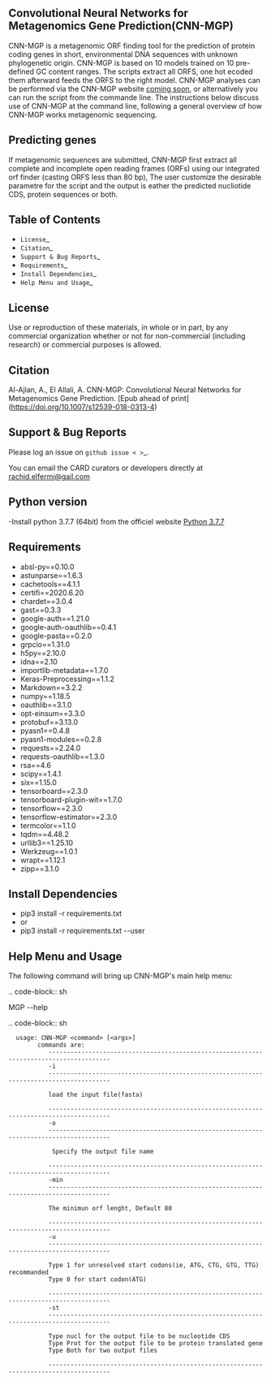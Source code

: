 

Convolutional Neural Networks for Metagenomics Gene Prediction(CNN-MGP)
--------------------------------------------

CNN-MGP is a metagenomic ORF finding tool for the prediction of protein coding genes in short, environmental DNA sequences with unknown phylogenetic origin. CNN-MGP is based on 10  models trained on 10 pre-defined GC content ranges. The scripts extract all ORFS, one hot ecoded them afterward feeds the ORFS to the right model. 
CNN-MGP analyses can be performed via the CNN-MGP website [coming soon](), or alternatively you can run the script from the commande line. The instructions below discuss use of CNN-MGP at the command line, following a general overview of how CNN-MGP works metagenomic sequencing.


Predicting genes
-----------------------------------------------------------------------

If metagenomic sequences are submitted, CNN-MGP first extract all complete and incomplete open reading frames (ORFs) using our integrated orf finder (casting ORFS less than 80 bp), The user customize the desirable parametre for the script and the output is eather the predicted nucliotide CDS, protein sequences or both.


Table of Contents
-------------------------------------

- `License`_
- `Citation`_
- `Support & Bug Reports`_
- `Requirements`_
- `Install Dependencies`_
- `Help Menu and Usage`_

License
--------

Use or reproduction of these materials, in whole or in part, by any commercial organization whether or not for non-commercial (including research) or commercial purposes is allowed.

Citation
--------

Al-Ajlan, A., El Allali, A. CNN-MGP: Convolutional Neural Networks for Metagenomics Gene Prediction. [Epub ahead of print] (https://doi.org/10.1007/s12539-018-0313-4)

Support & Bug Reports
----------------------

Please log an issue on `github issue < >`_.

You can email the CARD curators or developers directly at [rachid.elfermi@gail.com](<rachid.elfermi@gail.com>)

Python version
--------------------

-Install python 3.7.7 (64bit) from the officiel website [Python 3.7.7](https://www.python.org/downloads/release/python-377/) 

Requirements
--------------------

- absl-py==0.10.0
- astunparse==1.6.3
- cachetools==4.1.1
- certifi==2020.6.20
- chardet==3.0.4
- gast==0.3.3
- google-auth==1.21.0
- google-auth-oauthlib==0.4.1
- google-pasta==0.2.0
- grpcio==1.31.0
- h5py==2.10.0
- idna==2.10
- importlib-metadata==1.7.0
- Keras-Preprocessing==1.1.2
- Markdown==3.2.2
- numpy==1.18.5
- oauthlib==3.1.0
- opt-einsum==3.3.0
- protobuf==3.13.0
- pyasn1==0.4.8
- pyasn1-modules==0.2.8
- requests==2.24.0
- requests-oauthlib==1.3.0
- rsa==4.6
- scipy==1.4.1
- six==1.15.0
- tensorboard==2.3.0
- tensorboard-plugin-wit==1.7.0
- tensorflow==2.3.0
- tensorflow-estimator==2.3.0
- termcolor==1.1.0
- tqdm==4.48.2
- urllib3==1.25.10
- Werkzeug==1.0.1
- wrapt==1.12.1
- zipp==3.1.0

Install Dependencies
--------------------

- pip3 install -r requirements.txt
- or
- pip3 install -r requirements.txt --user

Help Menu and Usage
----------------------

The following command will bring up CNN-MGP's main help menu:

.. code-block:: sh

   MGP --help

.. code-block:: sh

      usage: CNN-MGP <command> [<args>]
            commands are:
               ---------------------------------------------------------------------------------------
               -i 
               ---------------------------------------------------------------------------------------
               
               load the input file(fasta)
               
               ---------------------------------------------------------------------------------------
               -o
               ---------------------------------------------------------------------------------------
  
                Specify the output file name  
                
               ---------------------------------------------------------------------------------------
               -min 
               ---------------------------------------------------------------------------------------
               
               The minimun orf lenght, Default 80
               
               ---------------------------------------------------------------------------------------
               -u 
               ---------------------------------------------------------------------------------------
               
               Type 1 for unresolved start codons(ie, ATG, CTG, GTG, TTG) recommanded 
               Type 0 for start codon(ATG)

               ---------------------------------------------------------------------------------------
               -st
               ---------------------------------------------------------------------------------------
               
               Type nucl for the output file to be nucleotide CDS
               Type Prot for the output file to be protein translated gene
               Type Both for two output files 

               ---------------------------------------------------------------------------------------
             
             
             
             
            
